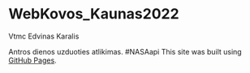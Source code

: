 # WebKovos_Kaunas2022
Vtmc Edvinas Karalis

Antros dienos uzduoties atlikimas. #NASAapi
This site was built using [GitHub Pages](https://hhvis.github.io/WebKovos_Kaunas2022/).
